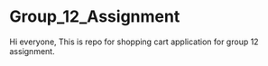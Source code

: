 # Group_12_Assignment
Hi everyone,
This is repo for shopping cart application for group 12 assignment.


